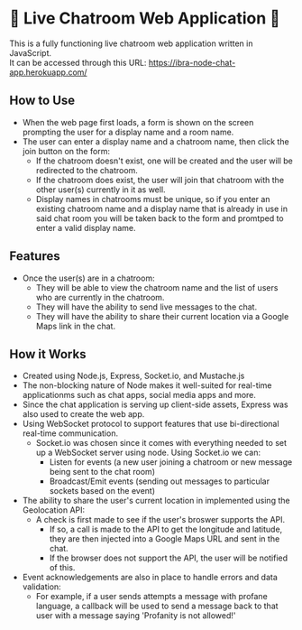 # 📲 Live Chatroom Web Application 💬
This is a fully functioning live chatroom web application written in JavaScript.\
It can be accessed through this URL: https://ibra-node-chat-app.herokuapp.com/

## How to Use
  - When the web page first loads, a form is shown on the screen prompting the user for a display name and a room name.
  - The user can enter a display name and a chatroom name, then click the join button on the form:
    - If the chatroom doesn't exist, one will be created and the user will be redirected to the chatroom.
    - If the chatroom does exist, the user will join that chatroom with the other user(s) currently in it as well.
    - Display names in chatrooms must be unique, so if you enter an existing chatroom name and a display name that is already in use in said chat room you will be taken back to the form and promtped to enter a valid display name.

## Features
  - Once the user(s) are in a chatroom:    
    - They will be able to view the chatroom name and the list of users who are currently in the chatroom.
    - They will have the ability to send live messages to the chat.
    - They will have the ability to share their current location via a Google Maps link in the chat.

## How it Works
- Created using Node.js, Express, Socket.io, and Mustache.js
- The non-blocking nature of Node makes it well-suited for real-time applicationms such as chat apps, social media apps and more.
- Since the chat application is serving up client-side assets, Express was also used to create the web app.
- Using WebSocket protocol to support features that use bi-directional real-time communication.
  - Socket.io was chosen since it comes with everything needed to set up a WebSocket server using node. Using Socket.io we can:
    -  Listen for events (a new user joining a chatroom or new message being sent to the chat room)
    -  Broadcast/Emit events (sending out messages to particular sockets based on the event)
- The ability to share the user's current location in implemented using the Geolocation API:
  - A check is first made to see if the user's broswer supports the API.
    - If so, a call is made to the API to get the longitude and latitude, they are then injected into a Google Maps URL and sent in the chat.
    - If the browser does not support the API, the user will be notified of this. 
- Event acknowledgements are also in place to handle errors and data validation:
  - For example, if a user sends attempts a message with profane language, a callback will be used to send a message back to that user with a message saying 'Profanity is not allowed!' 
